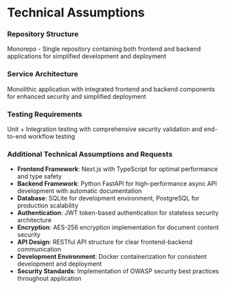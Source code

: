 # Technical Assumptions

### Repository Structure
Monorepo - Single repository containing both frontend and backend applications for simplified development and deployment

### Service Architecture
Monolithic application with integrated frontend and backend components for enhanced security and simplified deployment

### Testing Requirements
Unit + Integration testing with comprehensive security validation and end-to-end workflow testing

### Additional Technical Assumptions and Requests
- **Frontend Framework**: Next.js with TypeScript for optimal performance and type safety
- **Backend Framework**: Python FastAPI for high-performance async API development with automatic documentation
- **Database**: SQLite for development environment, PostgreSQL for production scalability
- **Authentication**: JWT token-based authentication for stateless security architecture
- **Encryption**: AES-256 encryption implementation for document content security
- **API Design**: RESTful API structure for clear frontend-backend communication
- **Development Environment**: Docker containerization for consistent development and deployment
- **Security Standards**: Implementation of OWASP security best practices throughout application
